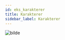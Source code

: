 ```yaml
---
id: eks_karakterer
title: Karakterer
sidebar_label: Karakterer
---
```



![bilde](https://user-images.githubusercontent.com/80097133/137895240-dd6a902b-aa68-435d-a4b1-8fdbcffe2f51.png)
